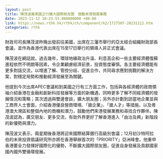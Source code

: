 ```yaml
---
layout: post
title: 陳茂波冀美國之行擴大國際朋友圈　鼓勵來港發展業務
date: 2023-11-12 10:23:53.000000000 +08:00
link: https://news.rthk.hk/rthk/ch/component/k2/1727507-20231112.htm
categories: rthk
---
```


財政司司長陳茂波昨晚出發前往美國，出席在三藩市舉行的亞太經合組織財政部長會議，並作為香港代表出席在15至17日舉行的領導人非正式會議。

陳茂波在網誌說，過去幾年，環球地緣政治升溫、利息高企和一些主要經濟體復蘇進程依然不明朗等因素，令企業顧慮經濟前景，投資態度審慎。各主要經濟體能有更多對話交流，以增進了解、管控分歧、促進合作，共同尋求應對挑戰的解決方案，對穩定局勢和推動經濟發展至為關鍵。

他提到今次出席APEC會議和到美國之行有三方面工作，包括與各經濟體的政商領袖介紹香港在金融和創新科技發展等方面的新機遇，同時更多了解不同經濟體的發展情況和策略；其次透過與雙邊會談，擴大朋友圈；另外亦計劃到訪當地企業並與工商界人士會面，介紹香港優良營商環境、「搶企業」、「搶人才」等措施，以及粵港澳大灣區和整個內地的商機和潛力，鼓勵他們來港發展業務和尋找合作夥伴。陳茂波認為，廣交朋友、更多交流，有助外界更好了解香港進入「由治及興」新階段的新優勢與潛力。

陳茂波又表示，兩星期後香港將迎來國際結算銀行高級別會議；12月初沙特阿拉伯的未來投資倡議研究所亦將在香港舉辦首次的「PRIORITY」亞洲峰會。他重申香港要全力發揮好國際化的優勢，不斷擴大國際朋友圈，促進自身發展及貢獻國家國內國外雙循環發展。
